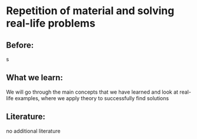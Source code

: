 # Repetition of material and solving real-life problems
## Before:
s
## What we learn:
We will go through the main concepts that we have learned and look at real-life examples, where we apply theory to successfully find solutions
## Literature:
no additional literature